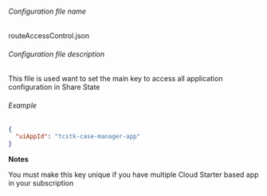 ###### Configuration file name

routeAccessControl.json

###### Configuration file description

This file is used want to set the main key to access all application configuration in Share State


###### Example
```json
{
  "uiAppId": "tcstk-case-manager-app"
}
```

**Notes** 

You must make this key unique if you have multiple Cloud Starter based app in your subscription







